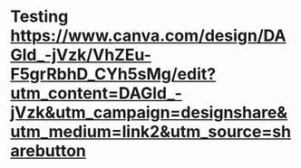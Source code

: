 # Testing https://www.canva.com/design/DAGld_-jVzk/VhZEu-F5grRbhD_CYh5sMg/edit?utm_content=DAGld_-jVzk&utm_campaign=designshare&utm_medium=link2&utm_source=sharebutton

